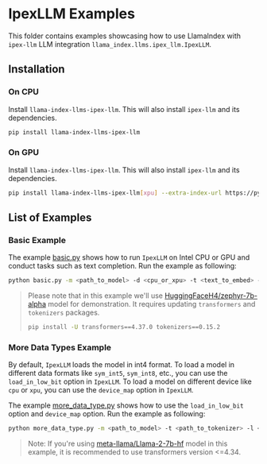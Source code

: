 # IpexLLM Examples

This folder contains examples showcasing how to use LlamaIndex with `ipex-llm` LLM integration `llama_index.llms.ipex_llm.IpexLLM`.

## Installation

### On CPU

Install `llama-index-llms-ipex-llm`. This will also install `ipex-llm` and its dependencies.

```bash
pip install llama-index-llms-ipex-llm
```

### On GPU

Install `llama-index-llms-ipex-llm`. This will also install `ipex-llm` and its dependencies.

```bash
pip install llama-index-llms-ipex-llm[xpu] --extra-index-url https://pytorch-extension.intel.com/release-whl/stable/xpu/us/
```

## List of Examples

### Basic Example

The example [basic.py](./basic.py) shows how to run `IpexLLM` on Intel CPU or GPU and conduct tasks such as text completion. Run the example as following:

```bash
python basic.py -m <path_to_model> -d <cpu_or_xpu> -t <text_to_embed> -q <query_to_embed>
```

> Please note that in this example we'll use [HuggingFaceH4/zephyr-7b-alpha](https://huggingface.co/HuggingFaceH4/zephyr-7b-alpha) model for demonstration. It requires updating `transformers` and `tokenizers` packages.
>
> ```bash
> pip install -U transformers==4.37.0 tokenizers==0.15.2
> ```

### More Data Types Example

By default, `IpexLLM` loads the model in int4 format. To load a model in different data formats like `sym_int5`, `sym_int8`, etc., you can use the `load_in_low_bit` option in `IpexLLM`. To load a model on different device like `cpu` or `xpu`, you can use the `device_map` option in `IpexLLM`.

The example [more_data_type.py](./more_data_type.py) shows how to use the `load_in_low_bit` option and `device_map` option. Run the example as following:

```bash
python more_data_type.py -m <path_to_model> -t <path_to_tokenizer> -l <low_bit_format> -d <device>
```

> Note: If you're using [meta-llama/Llama-2-7b-hf](https://huggingface.co/meta-llama/Llama-2-7b-hf) model in this example, it is recommended to use transformers version
> <=4.34.
